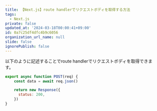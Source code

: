 ```yaml
---
title: 【Next.js】route handlerでリクエストボディを取得する方法
tags:
  - Next.js
private: false
updated_at: '2024-03-18T00:00:41+09:00'
id: 0a7c25df4dfc4b9c6056
organization_url_name: null
slide: false
ignorePublish: false
---
```

以下のように記述することでroute handlerでリクエストボディを取得できます。

```app/api/route.js
export async function POST(req) {
    const data = await req.json()

    return new Response({
      status: 200,
    })
}
```
